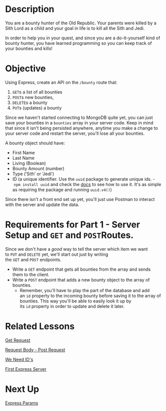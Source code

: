 # Description

You are a bounty hunter of the Old Republic. Your parents were killed by a Sith Lord as a child and your goal in life is to kill all the Sith and Jedi.

In order to help you in your quest, and since you are a do-it-yourself kind of bounty hunter, you have learned programming so you can keep track of your bounties and kills!

# Objective

Using Express, create an API on the `/bounty` route that:

1. `GET`s a list of all bounties
2. `POST`s new bounties,
3. `DELETE`s a bounty
4. `PUT`s (updates) a bounty

Since we haven't started connecting to MongoDB quite yet, you can just save your bounties in a `bounties` array in your server code. Keep in mind that since it isn't being persisted anywhere, anytime you make a change to your server code and restart the server, you'll lose all your bounties.

A bounty object should have:

- First Name
- Last Name
- Living (Boolean)
- Bounty Amount (number)
- Type (‘Sith’ or ‘Jedi’)
- ID (a unique identifier. Use the `uuid` package to generate unique ids. - `npm install uuid` and check the [docs](https://www.npmjs.com/package/uuid) to see how to use it. It's as simple as requiring the package and running `uuid.v4()`)

Since there isn't a front end set up yet, you'll just use Postman to interact with the server and update the data.

# Requirements for Part 1 - Server Setup and `GET` and `POST`Routes.

Since we don't have a *good* way to tell the server which item we want to `PUT` and `DELETE` yet, we'll start out just by writing the `GET` and `POST` endpoints.

- Write a `GET` endpoint that gets all bounties from the array and sends them to the client.
- Write a `POST` endpoint that adds a new bounty object to the array of bounties.
    - Remember, you'll have to play the part of the database and add an `id` property to the incoming bounty before saving it to the array of bounties. This way you'll be able to easily look it up by its `id` property in order to update and delete it later.

 

# Related Lessons

[Get Request](https://www.notion.so/Get-Request-97bf147de98d440688fea8d3ebbc97e2)

[Request Body - Post Request](https://www.notion.so/Request-Body-Post-Request-09baf6b2a6ab448cbb849df4c66d19f1)

[We Need ID's](https://www.notion.so/We-Need-ID-s-a9c82ba30d3e44aea42c045f7d4a9d69)

[First Express Server](https://www.notion.so/First-Express-Server-6f405642d07a401d9f48d76adbbed58c)

# Next Up

[Express Params](https://www.notion.so/Express-Params-9ffd77247cc94763b27a4f72b6101c2c)